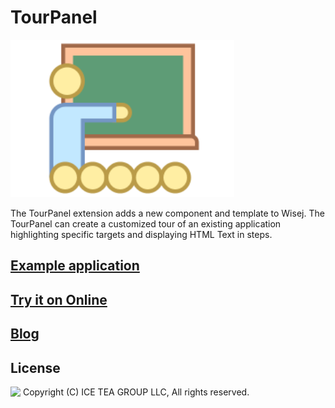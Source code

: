 TourPanel
====

<img src="../Support/Images/TourPanel.png" width="358" height="252">

The TourPanel extension adds a new component and template to Wisej. The TourPanel can create a customized tour of an existing application highlighting specific targets and displaying HTML Text in steps.

## [Example application](https://github.com/iceteagroup/wisej-examples/tree/2.0/TourPanelSample)

## [Try it on Online](http://demo.wisej.com/TourPanel)

## [Blog](https://wisej.com/blog/tourpanel-take-your-users-on-a-tour/)

License
-------
<img src="http://iceteagroup.com/wp-content/uploads/2017/01/Square-64x64-trasp.png" height="20" align="top"> Copyright (C) ICE TEA GROUP LLC, All rights reserved.
